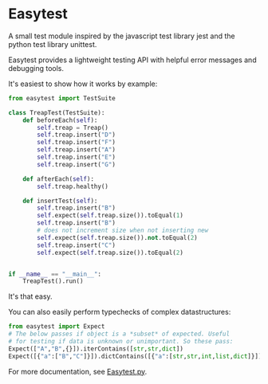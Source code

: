 # Easytest
A small test module inspired by the javascript test
library jest and the python test library unittest.

Easytest provides a lightweight testing API with helpful error 
messages and debugging tools.

It's easiest to show how it works by example:

```Python
from easytest import TestSuite

class TreapTest(TestSuite):
    def beforeEach(self):
        self.treap = Treap()
        self.treap.insert("D")
        self.treap.insert("F")
        self.treap.insert("A")
        self.treap.insert("E")
        self.treap.insert("G")

    def afterEach(self):
        self.treap.healthy()

    def insertTest(self):
        self.treap.insert("B")
        self.expect(self.treap.size()).toEqual(1)
        self.treap.insert("B")
        # does not increment size when not inserting new
        self.expect(self.treap.size()).not.toEqual(2) 
        self.treap.insert("C")
        self.expect(self.treap.size()).toEqual(2)


if __name__ == "__main__":
    TreapTest().run()
```

It's that easy.

You can also easily perform typechecks of complex datastructures:

```Python
from easytest import Expect
# The below passes if object is a *subset* of expected. Useful
# for testing if data is unknown or unimportant. So these pass:
Expect(["A","B",{}]).iterContains([str,str,dict])
Expect([{"a":["B","C"]}]).dictContains([{"a":[str,str,int,list,dict]}])
```

For more documentation, see [Easytest.py](https://gits-15.sys.kth.se/grudat19/axelen-ovn7/blob/master/Easytest.py).
